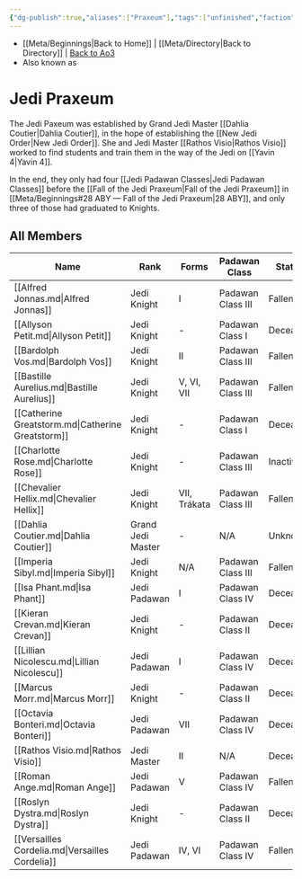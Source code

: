 ```yaml
---
{"dg-publish":true,"aliases":["Praxeum"],"tags":["unfinished","faction"],"permalink":"/jedi-praxeum/","dgHomeLink":false,"dgPassFrontmatter":true}
---
```


- [[Meta/Beginnings|Back to Home]] | [[Meta/Directory|Back to Directory]] | [Back to Ao3](https://archiveofourown.org/works/19334440/chapters/45992584)
- Also known as 

# Jedi Praxeum
The Jedi Paxeum was established by Grand Jedi Master [[Dahlia Coutier|Dahlia Coutier]], in the hope of establishing the [[New Jedi Order|New Jedi Order]]. She and Jedi Master [[Rathos Visio|Rathos Visio]] worked to find students and train them in the way of the Jedi on [[Yavin 4|Yavin 4]]. 

In the end, they only had four [[Jedi Padawan Classes|Jedi Padawan Classes]] before the [[Fall of the Jedi Praxeum|Fall of the Jedi Praxeum]] in [[Meta/Beginnings#28 ABY — Fall of the Jedi Praxeum|28 ABY]], and only three of those had graduated to Knights. 

## All Members
| Name                                              | Rank              | Forms        | Padawan Class     | Status   |
| ------------------------------------------------- | ----------------- | ------------ | ----------------- | -------- |
| [[Alfred Jonnas.md\|Alfred Jonnas]]               | Jedi Knight       | I            | Padawan Class III | Fallen   |
| [[Allyson Petit.md\|Allyson Petit]]               | Jedi Knight       | \-           | Padawan Class I   | Deceased |
| [[Bardolph Vos.md\|Bardolph Vos]]                 | Jedi Knight       | II           | Padawan Class III | Fallen   |
| [[Bastille Aurelius.md\|Bastille Aurelius]]       | Jedi Knight       | V, VI, VII   | Padawan Class III | Fallen   |
| [[Catherine Greatstorm.md\|Catherine Greatstorm]] | Jedi Knight       | \-           | Padawan Class I   | Deceased |
| [[Charlotte Rose.md\|Charlotte Rose]]             | Jedi Knight       | \-           | Padawan Class III | Inactive |
| [[Chevalier Hellix.md\|Chevalier Hellix]]         | Jedi Knight       | VII, Trákata | Padawan Class III | Fallen   |
| [[Dahlia Coutier.md\|Dahlia Coutier]]             | Grand Jedi Master | \-           | N/A               | Unknown  |
| [[Imperia Sibyl.md\|Imperia Sibyl]]               | Jedi Knight       | N/A          | Padawan Class III | Fallen   |
| [[Isa Phant.md\|Isa Phant]]                       | Jedi Padawan      | I            | Padawan Class IV  | Deceased |
| [[Kieran Crevan.md\|Kieran Crevan]]               | Jedi Knight       | \-           | Padawan Class II  | Deceased |
| [[Lillian Nicolescu.md\|Lillian Nicolescu]]       | Jedi Padawan      | I            | Padawan Class IV  | Deceased |
| [[Marcus Morr.md\|Marcus Morr]]                   | Jedi Knight       | \-           | Padawan Class II  | Deceased |
| [[Octavia Bonteri.md\|Octavia Bonteri]]           | Jedi Padawan      | VII          | Padawan Class IV  | Deceased |
| [[Rathos Visio.md\|Rathos Visio]]                 | Jedi Master       | II           | N/A               | Deceased |
| [[Roman Ange.md\|Roman Ange]]                     | Jedi Padawan      | V            | Padawan Class IV  | Fallen   |
| [[Roslyn Dystra.md\|Roslyn Dystra]]               | Jedi Knight       | \-           | Padawan Class II  | Deceased |
| [[Versailles Cordelia.md\|Versailles Cordelia]]   | Jedi Padawan      | IV, VI       | Padawan Class IV  | Fallen   |

